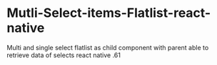 # Mutli-Select-items-Flatlist-react-native
Multi and single select flatlist as child component with parent able to retrieve data of selects
react native .61
